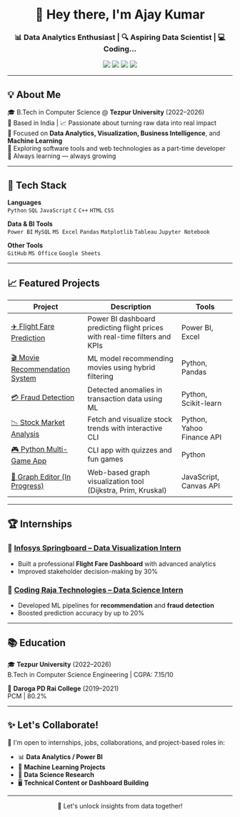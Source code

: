 <h1 align="center">👋 Hey there, I'm Ajay Kumar</h1>
<h3 align="center">📊 Data Analytics Enthusiast | 🔍 Aspiring Data Scientist | 💻 Coding... </h3>

<p align="center">
  <a href="mailto:ajaykumar81536@gmail.com"><img src="https://img.shields.io/badge/Email-ajaykumar81536@gmail.com-red?style=flat-square&logo=gmail"></a>
  <a href="https://www.linkedin.com/in/ajay-kumar-657888268/"><img src="https://img.shields.io/badge/LinkedIn-ajay--kumar-blue?style=flat-square&logo=linkedin"></a>
  <a href="https://github.com/ajaykumar81536"><img src="https://img.shields.io/badge/GitHub-ajaykumar81536-black?style=flat-square&logo=github"></a>
  <a href="https://drive.google.com/file/d/1ETmrd0m9XbTNxs6notpsT2aSMoeDxM9H/view?usp=drive_link"><img src="https://img.shields.io/badge/Resume-View-green?style=flat-square&logo=googledrive"></a>
</p>

---

## 💡 About Me

🎓 B.Tech in Computer Science @ **Tezpur University** (2022–2026)  
📍 Based in India | 📈 Passionate about turning raw data into real impact  
💼 Focused on **Data Analytics, Visualization, Business Intelligence**, and **Machine Learning**  
🔧 Exploring software tools and web technologies as a part-time developer  
🧠 Always learning — always growing

---

## 🧠 Tech Stack

**Languages**  
`Python` `SQL` `JavaScript` `C` `C++` `HTML` `CSS`

**Data & BI Tools**  
`Power BI` `MySQL` `MS Excel` `Pandas` `Matplotlib` `Tableau` `Jupyter Notebook`

**Other Tools**  
`GitHub` `MS Office` `Google Sheets`

---

## 📈 Featured Projects

| Project | Description | Tools |
|--------|-------------|-------|
| [✈️ Flight Fare Prediction](https://github.com/ajaykumar81536/Infosys-Internship) | Power BI dashboard predicting flight prices with real-time filters and KPIs | Power BI, Excel |
| [🎬 Movie Recommendation System](https://github.com/ajaykumar81536/Coding-Raja-Technology-Internship/tree/main/MOVIE_RECMD_SYS_PROJECT) | ML model recommending movies using hybrid filtering | Python, Pandas |
| [💳 Fraud Detection](https://github.com/ajaykumar81536/Coding-Raja-Technology-Internship/tree/main/Fraud_Detection_inTransaction) | Detected anomalies in transaction data using ML | Python, Scikit-learn |
| [📉 Stock Market Analysis](https://github.com/ajaykumar81536/Project1/blob/main/PYTHON/PROJECT/Stock_Market_Analysis.py) | Fetch and visualize stock trends with interactive CLI | Python, Yahoo Finance API |
| [🎮 Python Multi-Game App](https://github.com/ajaykumar81536/Project1/blob/main/PYTHON/PROJECT/Multi_game1.py) | CLI app with quizzes and fun games | Python |
| [🧠 Graph Editor (In Progress)](https://github.com/ajaykumar81536/Graph_Editor--Web_based_Tool) | Web-based graph visualization tool (Dijkstra, Prim, Kruskal) | JavaScript, Canvas API |

---

## 🏆 Internships

### 🔹 [Infosys Springboard – Data Visualization Intern](https://github.com/ajaykumar81536/Infosys-Internship)
- Built a professional **Flight Fare Dashboard** with advanced analytics
- Improved stakeholder decision-making by 30%

### 🔹 [Coding Raja Technologies – Data Science Intern](https://github.com/ajaykumar81536/Coding-Raja-Technology-Internship)
- Developed ML pipelines for **recommendation** and **fraud detection**
- Boosted prediction accuracy by up to 20%

---

## 📚 Education

🎓 **Tezpur University** (2022–2026)  
B.Tech in Computer Science Engineering | CGPA: 7.15/10

🏫 **Daroga PD Rai College** (2019–2021)  
PCM | 80.2%

---

## ✨ Let's Collaborate!

💬 I'm open to internships, jobs, collaborations, and project-based roles in:  
- 📊 **Data Analytics / Power BI**
- 🤖 **Machine Learning Projects**
- 🧪 **Data Science Research**
- 🖥️ **Technical Content or Dashboard Building**

---

<p align="center">
  🚀 Let's unlock insights from data together!
</p>
